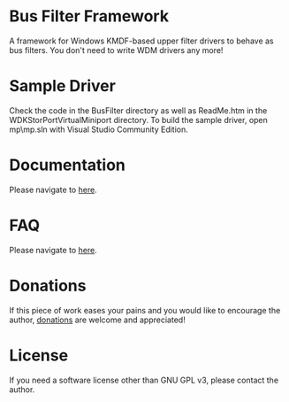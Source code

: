 # Bus Filter Framework
A framework for Windows KMDF-based upper filter drivers to behave as bus filters. You don't need to write WDM drivers any more!
# Sample Driver
Check the code in the BusFilter directory as well as ReadMe.htm in the WDKStorPortVirtualMiniport directory. To build the sample driver, open mp\mp.sln with Visual Studio Community Edition.
# Documentation
Please navigate to [here](https://bus-filter-framework.blogspot.tw/p/documentation.html).
# FAQ
Please navigate to [here](https://bus-filter-framework.blogspot.tw/p/faq.html).
# Donations
If this piece of work eases your pains and you would like to encourage the author, [donations](https://bus-filter-framework.blogspot.com/p/donation.html) are welcome and appreciated!
# License
If you need a software license other than GNU GPL v3, please contact the author.
